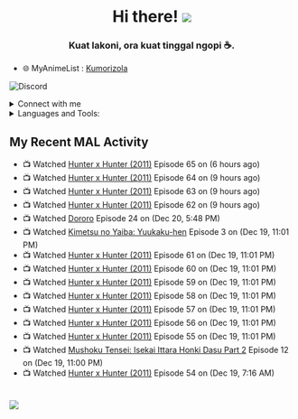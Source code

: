 <h1 align="center">Hi there! <img src="https://media.giphy.com/media/hvRJCLFzcasrR4ia7z/giphy.gif" width="25px"> </h1>
<h3 align="center">Kuat lakoni, ora kuat tinggal ngopi ☕.</h3>

- 🌐 MyAnimeList : [Kumorizola](https://myanimelist.net/animelist/Kumorizola)

![Discord](https://discord.c99.nl/widget/theme-3/761213268009943051.png)
<details>
      <summary>Connect with me</summary>
    <p align="left">
        <a href="https://www.facebook.com/kumori.hartley.1" target="blank"><img align="center"
                src="https://raw.githubusercontent.com/rahuldkjain/github-profile-readme-generator/master/src/images/icons/Social/facebook.svg"
                alt="kumori hartley" height="30" width="40" /></a>
        <a href="https://www.instagram.com/kumorizola/" target="blank"><img align="center"
                src="https://raw.githubusercontent.com/rahuldkjain/github-profile-readme-generator/master/src/images/icons/Social/instagram.svg"
                alt="kumorizola" height="30" width="40" /></a>
        <a href="https://discord.com" target="blank"><img align="center"
                src="https://raw.githubusercontent.com/rahuldkjain/github-profile-readme-generator/master/src/images/icons/Social/discord.svg"
                alt="Kumori#5882" height="30" width="40" /></a>
    </p>
</details>

<details>
    <summary align="left">Languages and Tools:</summary>
<p align="left">
      <a href="https://www.w3schools.com/css/" target="_blank">
        <img src="https://raw.githubusercontent.com/devicons/devicon/master/icons/css3/css3-original-wordmark.svg"
            alt="css3" width="40" height="40" /> </a> <a href="https://www.w3.org/html/" target="_blank"> <img
            src="https://raw.githubusercontent.com/devicons/devicon/master/icons/html5/html5-original-wordmark.svg"
            alt="html5" width="40" height="40" /> </a> <a href="https://www.java.com" target="_blank"> <img
            src="https://raw.githubusercontent.com/devicons/devicon/master/icons/java/java-original.svg" alt="java"
            width="40" height="40" /> </a> <a href="https://developer.mozilla.org/en-US/docs/Web/JavaScript"
            target="_blank"> <img
            src="https://raw.githubusercontent.com/devicons/devicon/master/icons/javascript/javascript-original.svg"
            alt="javascript" width="40" height="40" /> </a> <a href="https://nodejs.org" target="_blank"> <img
            src="https://raw.githubusercontent.com/devicons/devicon/master/icons/nodejs/nodejs-original-wordmark.svg"
            alt="nodejs" width="40" height="40" /> </a> <a href="https://www.python.org" target="_blank"> <img
            src="https://raw.githubusercontent.com/devicons/devicon/master/icons/python/python-original.svg"
            alt="python" width="40" height="40" /> </a> <a href="https://www.typescriptlang.org/" target="_blank"> <img
            src="https://raw.githubusercontent.com/devicons/devicon/master/icons/typescript/typescript-original.svg" 
            alt="typescript" width="40" height="40" /> </a> <a href="https://www.photoshop.com/en" target="_blank"> <img
            src="https://upload.wikimedia.org/wikipedia/commons/a/af/Adobe_Photoshop_CC_icon.svg" alt="photoshop" width="40" height="40"/> </a>
            <a href="https://www.adobe.com/products/premiere.html" target="_blank"> <img
            src="https://upload.wikimedia.org/wikipedia/commons/4/40/Adobe_Premiere_Pro_CC_icon.svg" alt="Premiere pro" width="40" height="40"/> </a>
            <a href="https://www.adobe.com/in/products/illustrator.html" target="_blank"> <img 
            src="https://upload.wikimedia.org/wikipedia/commons/f/fb/Adobe_Illustrator_CC_icon.svg" alt="illustrator" width="40" height="40"/> </a>
      
 </details>
 
 <h2> My Recent MAL Activity</h2>
<!-- MAL_ACTIVITY:start -->

- 📺 Watched [Hunter x Hunter (2011)](https://MyAnimeList.net/anime.php?id=11061) Episode 65 on (6 hours ago)
- 📺 Watched [Hunter x Hunter (2011)](https://MyAnimeList.net/anime.php?id=11061) Episode 64 on (9 hours ago)
- 📺 Watched [Hunter x Hunter (2011)](https://MyAnimeList.net/anime.php?id=11061) Episode 63 on (9 hours ago)
- 📺 Watched [Hunter x Hunter (2011)](https://MyAnimeList.net/anime.php?id=11061) Episode 62 on (9 hours ago)
- 📺 Watched [Dororo](https://MyAnimeList.net/anime.php?id=37520) Episode 24 on (Dec 20, 5:48 PM)
- 📺 Watched [Kimetsu no Yaiba: Yuukaku-hen](https://MyAnimeList.net/anime.php?id=47778) Episode 3 on (Dec 19, 11:01 PM)
- 📺 Watched [Hunter x Hunter (2011)](https://MyAnimeList.net/anime.php?id=11061) Episode 61 on (Dec 19, 11:01 PM)
- 📺 Watched [Hunter x Hunter (2011)](https://MyAnimeList.net/anime.php?id=11061) Episode 60 on (Dec 19, 11:01 PM)
- 📺 Watched [Hunter x Hunter (2011)](https://MyAnimeList.net/anime.php?id=11061) Episode 59 on (Dec 19, 11:01 PM)
- 📺 Watched [Hunter x Hunter (2011)](https://MyAnimeList.net/anime.php?id=11061) Episode 58 on (Dec 19, 11:01 PM)
- 📺 Watched [Hunter x Hunter (2011)](https://MyAnimeList.net/anime.php?id=11061) Episode 57 on (Dec 19, 11:01 PM)
- 📺 Watched [Hunter x Hunter (2011)](https://MyAnimeList.net/anime.php?id=11061) Episode 56 on (Dec 19, 11:01 PM)
- 📺 Watched [Hunter x Hunter (2011)](https://MyAnimeList.net/anime.php?id=11061) Episode 55 on (Dec 19, 11:01 PM)
- 📺 Watched [Mushoku Tensei: Isekai Ittara Honki Dasu Part 2](https://MyAnimeList.net/anime.php?id=45576) Episode 12 on (Dec 19, 11:00 PM)
- 📺 Watched [Hunter x Hunter (2011)](https://MyAnimeList.net/anime.php?id=11061) Episode 54 on (Dec 19, 7:16 AM)

<!-- MAL_ACTIVITY:end -->

  
<h2 align="left"> <img src="https://media.discordapp.net/attachments/918405470073520168/919220018355523584/ezgif.com-gif-maker_1.gif">
